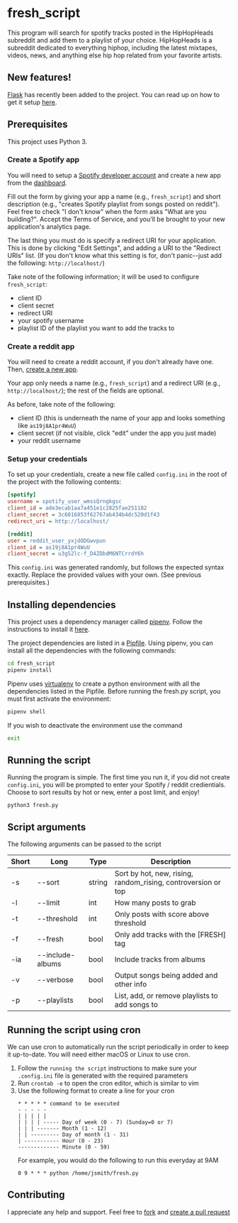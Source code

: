 # fresh_script

This program will search for spotify tracks posted in the HipHopHeads subreddit and add them to a playlist of your choice. HipHopHeads is a subreddit dedicated to everything hiphop, including the latest mixtapes, videos, news, and anything else hip hop related from your favorite artists.

## New features!
[Flask](http://flask.pocoo.org/) has recently been added to the project. You can read up on how to get it setup [here](flask.md).

## Prerequisites

This project uses Python 3.

### Create a Spotify app
You will need to setup a [Spotify developer account][spotify-dev-login] and create a new app from the [dashboard][spotify-app-dashboard].

Fill out the form by giving your app a name (e.g., `fresh_script`) and short description (e.g., "creates Spotify playlist from songs posted on reddit").
Feel free to check "I don't know" when the form asks "What are you building?".
Accept the Terms of Service, and you'll be brought to your new application's analytics page.

The last thing you must do is specify a redirect URI for your application.
This is done by clicking "Edit Settings", and adding a URI to the "Redirect URIs" list.
(If you don't know what this setting is for, don't panic--just add the following: `http://localhost/`)

Take note of the following information; it will be used to configure `fresh_script`:
* client ID
* client secret
* redirect URI
* your spotify username
* playlist ID of the playlist you want to add the tracks to

[spotify-dev-login]: https://developer.spotify.com/dashboard/login
[spotify-app-dashboard]: https://developer.spotify.com/dashboard/applications

### Create a reddit app
You will need to create a reddit account, if you don't already have one. Then, [create a new app][reddit-app-dashboard].

Your app only needs a name (e.g., `fresh_script`) and a redirect URI (e.g., `http://localhost/`); the rest of the fields are optional.

As before, take note of the following:
 * client ID (this is underneath the name of your app and looks something like `as19j8A1pr4WuU`)
 * client secret (if not visible, click "edit" under the app you just made)
 * your reddit username

[reddit-app-dashboard]: https://www.reddit.com/prefs/apps/

### Setup your credentials

To set up your credentials, create a new file called `config.ini` in the root of the project with the following contents:

```ini
[spotify]
username = spotify_user_wmssQrngkgsc
client_id = ade3ecab1aa7a451e1c2825fae251182
client_secret = 3c6016853f62767ab434b4dc520d1f43
redirect_uri = http://localhost/

[reddit]
user = reddit_user_yxjdODGwvpun
client_id = as19j8A1pr4WuU
client_secret = u3g52lc-f_D4ZDbdM6NTCrrdY6h
```

This `config.ini` was generated randomly, but follows the expected syntax exactly. Replace the provided values with your own. (See previous prerequisites.)

## Installing dependencies
This project uses a dependency manager called [pipenv](https://pipenv.readthedocs.io). Follow the instructions to install it [here](https://pipenv.readthedocs.io/en/latest/install/#installing-pipenv).

The project dependencies are listed in a [Pipfile](https://github.com/pypa/pipfile). Using pipenv, you can install all the dependencies with the following commands:
```bash
cd fresh_script
pipenv install
``` 

Pipenv uses [virtualenv](https://virtualenv.pypa.io/en/stable/) to create a python environment with all the dependencies listed in the Pipfile. Before running the fresh.py script, you must first activate the environment:
```bash
pipenv shell
```

If you wish to deactivate the environment use the command
```bash
exit
```

## Running the script

Running the program is simple. The first time you run it, if you did not create `config.ini`, you will be prompted to enter your Spotify / reddit credientials. Choose to sort results by hot or new, enter a post limit, and enjoy!

```
python3 fresh.py
```

## Script arguments

The following arguments can be passed to the script

| Short | Long             | Type   | Description |
|-------|------------------|--------|-------------|
| -s    | --sort           | string | Sort by hot, new, rising, random_rising, controversion or top |
| -l    | --limit          | int    | How many posts to grab |
| -t    | --threshold      | int    | Only posts with score above threshold |
| -f    | --fresh          | bool   | Only add tracks with the \[FRESH\] tag |
| -ia   | --include-albums | bool   | Include tracks from albums |
| -v    | --verbose        | bool   | Output songs being added and other info |
| -p    | --playlists      | bool   | List, add, or remove playlists to add songs to |

## Running the script using cron

We can use cron to automatically run the script periodically in order to keep it up-to-date. You will need either macOS or Linux to use cron.

1. Follow the `running the script` instructions to make sure your `.config.ini` file is generated with the required parameters
2. Run `crontab -e` to open the cron editor, which is similar to vim
3. Use the following format to create a line for your cron
    ```
    * * * * * command to be executed
    - - - - -
    | | | | |
    | | | | ----- Day of week (0 - 7) (Sunday=0 or 7)
    | | | ------- Month (1 - 12)
    | | --------- Day of month (1 - 31)
    | ----------- Hour (0 - 23)
    ------------- Minute (0 - 59)
    ```
    For example, you would do the following to run this everyday at 9AM
    ```
    0 9 * * * python /home/jsmith/fresh.py
    ```

## Contributing

I appreciate any help and support. Feel free to [fork](https://github.com/amcquade/fresh_script#fork-destination-box) and [create a pull request](https://github.com/amcquade/fresh_script/compare)
